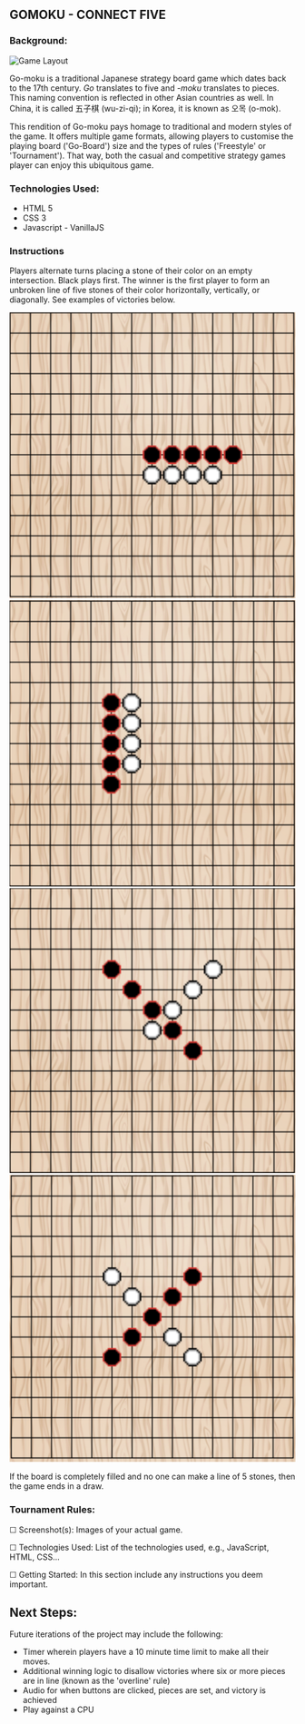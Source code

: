 ## GOMOKU - CONNECT FIVE


### Background:

![Game Layout](/gomoku/images/overall.png)

Go-moku is a traditional Japanese strategy board game which dates back to the 17th century. *Go* translates to five and *-moku* translates to pieces. This naming convention is reflected in other Asian countries as well. In China, it is called 五子棋 (wu-zi-qi); in Korea, it is known as 오목 (o-mok).


This rendition of Go-moku pays homage to traditional and modern styles of the game. It offers multiple game formats, allowing players to customise the playing board ('Go-Board') size and the types of rules ('Freestyle' or 'Tournament'). That way, both the casual and competitive strategy games player can enjoy this ubiquitous game.

### Technologies Used:
* HTML 5
* CSS 3
* Javascript - VanillaJS

### Instructions 
Players alternate turns placing a stone of their color on an empty intersection. Black plays first. The winner is the first player to form an unbroken line of five stones of their color horizontally, vertically, or diagonally. See examples of victories below. 

![Horizontal Win](images/horizontal-win.png)
![Vertical Win](images/vertical-win.png)
![Diagonal Win](images/diagonal-win.png)
![Antidiagonal Win](images/anti-diagonal-win.png)

If the board is completely filled and no one can make a line of 5 stones, then the game ends in a draw.

### Tournament Rules:

☐ Screenshot(s): Images of your actual game.

☐ Technologies Used: List of the technologies used, e.g., JavaScript, HTML, CSS...

☐ Getting Started: In this section include any instructions you deem important.

## Next Steps:
Future iterations of the project may include the following:
* Timer wherein players have a 10 minute time limit to make all their moves.
* Additional winning logic to disallow victories where six or more pieces are in line (known as the 'overline' rule)
* Audio for when buttons are clicked, pieces are set, and victory is achieved 
* Play against a CPU

